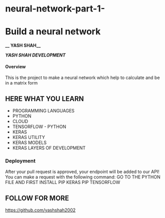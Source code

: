 # neural-network-part-1-
# Build a neural network 
**__ YASH SHAH__**

**_YASH SHAH DEVELOPMENT_**

#### Overview
 This is the project to make a neural network
 which help to calculate and be in a matrix form 
 
 ## HERE WHAT YOU LEARN 
 - PROGRAMMING LANGUAGES 
 - PYTHON 
 - CLOUD 
 - TENSORFLOW - PYTHON 
 - KERAS 
 - KERAS UTILITY 
 - KERAS MODELS 
 - KERAS LAYERS OF DEVELOPMENT

### Deployment
After your pull request is approved, your endpoint will be added to our API! You can make a request with the following  command:
GO TO THE PYTHON FILE AND FIRST INSTALL
PIP KERAS 
PIP TENSORFLOW 

## FOLLOW FOR MORE 
https://github.com/yashshah2002
